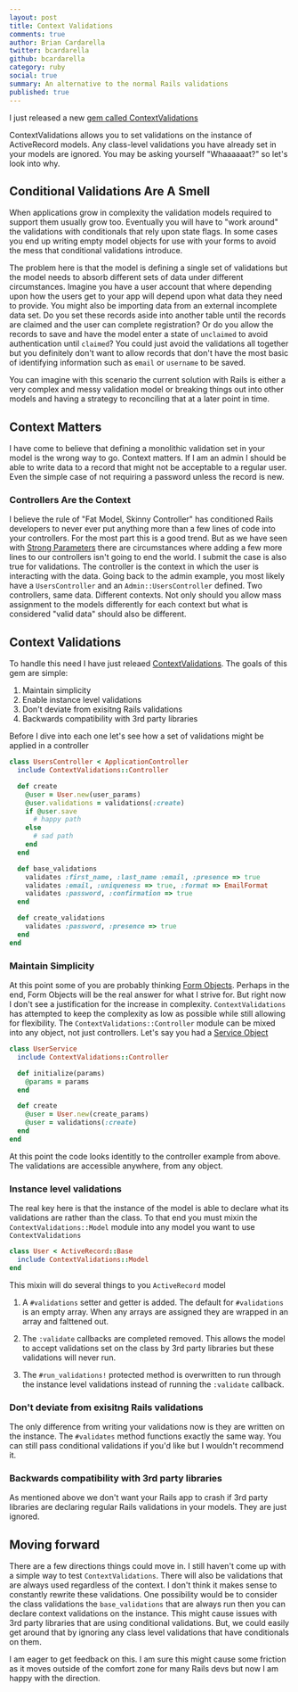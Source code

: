 ```yaml
---
layout: post
title: Context Validations
comments: true
author: Brian Cardarella
twitter: bcardarella
github: bcardarella
category: ruby
social: true
summary: An alternative to the normal Rails validations
published: true
---
```


I just released a new [gem called ContextValidations](https://github.com/dockyard/context_validations)

ContextValidations allows you to set validations on the instance of
ActiveRecord models. Any class-level validations you have already set
in your models are ignored. You may be asking yourself "Whaaaaaat?" so
let's look into why.

## Conditional Validations Are A Smell ##

When applications grow in complexity the validation models required to
support them usually grow too. Eventually you will have to "work around"
the validations with conditionals that rely upon state flags. In some
cases you end up writing empty model objects for use with your forms to
avoid the mess that conditional validations introduce.

The problem here is that the model is defining a single set of
validations but the model needs to absorb different sets of data under
different circumstances. Imagine you have a user account that where
depending upon how the users get to your app will depend upon what data
they need to provide. You might also be importing data from an external
incomplete data set. Do you set these records aside into another table
until the records are claimed and the user can complete registration? Or
do you allow the records to save and have the model enter a state of
`unclaimed` to avoid authentication until `claimed`? You could just
avoid the validations all together but you definitely don't want to
allow records that don't have the most basic of identifying information
such as `email` or `username` to be saved.

You can imagine with this scenario the current solution with Rails is
either a very complex and messy validation model or breaking things out
into other models and having a strategy to reconciling that at a later
point in time.

## Context Matters ##

I have come to believe that defining a monolithic validation set in your
model is the wrong way to go. Context matters. If I am an admin I should
be able to write data to a record that might not be acceptable to a
regular user. Even the simple case of not requiring a password unless
the record is new.

### Controllers Are the Context ###

I believe the rule of "Fat Model, Skinny Controller" has conditioned
Rails developers to never ever put anything more than a few lines of
code into your controllers. For the most part this is a good trend. But
as we have seen with [Strong Parameters](https://github.com/rails/strong_parameters) 
there are circumstances where adding a few more lines to our controllers
isn't going to end the world. I submit the case is also true for
validations. The controller is the context in which the user is
interacting with the data. Going back to the admin example, you most
likely have a `UsersController` and an `Admin::UsersController` defined.
Two controllers, same data. Different contexts. Not only should you
allow mass assignment to the models differently for each context but
what is considered "valid data" should also be different.

## Context Validations ##

To handle this need I have just releaed
[ContextValidations](http://rubygems.org/gems/context_validations).
The goals of this gem are simple:

1. Maintain simplicity
2. Enable instance level validations
3. Don't deviate from exisitng Rails validations
4. Backwards compatibility with 3rd party libraries

Before I dive into each one let's see how a set of validations might be
applied in a controller

```ruby
class UsersController < ApplicationController
  include ContextValidations::Controller

  def create
    @user = User.new(user_params)
    @user.validations = validations(:create)
    if @user.save
      # happy path
    else
      # sad path
    end
  end

  def base_validations
    validates :first_name, :last_name :email, :presence => true
    validates :email, :uniqueness => true, :format => EmailFormat
    validates :password, :confirmation => true
  end

  def create_validations
    validates :password, :presence => true
  end
end
```

### Maintain Simplicity ###

At this point some of you are probably thinking [Form Objects](http://rhnh.net/2012/12/03/form-objects-in-rails).
Perhaps in the end, Form Objects will be the real answer for what I
strive for. But right now I don't see a justification for the increase
in complexity. `ContextValidations` has attempted to keep the complexity
as low as possible while still allowing for flexibility. The
`ContextValidations::Controller` module can be mixed into any object,
not just controllers. Let's say you had a [Service Object](http://stevelorek.com/service-objects.html)

```ruby
class UserService
  include ContextValidations::Controller

  def initialize(params)
    @params = params
  end

  def create
    @user = User.new(create_params)
    @user = validations(:create)
  end
end
```

At this point the code looks identitly to the controller example from
above. The validations are accessible anywhere, from any object.

### Instance level validations ###

The real key here is that the instance of the model is able to declare
what its validations are rather than the class. To that end you must
mixin the `ContextValidations::Model` module into any model you want to
use `ContextValidations`

```ruby
class User < ActiveRecord::Base
  include ContextValidations::Model
end
```

This mixin will do several things to you `ActiveRecord` model

1. A `#validations` setter and getter is added. The default for
`#validations` is an empty array. When any arrays are assigned they are
wrapped in an array and falttened out.

2. The `:validate` callbacks are completed removed. This allows the
model to accept validations set on the class by 3rd party libraries but
these validations will never run.

3. The `#run_validations!` protected method is overwritten to run
through the instance level validations instead of running the
`:validate` callback.

### Don't deviate from exisitng Rails validations ###

The only difference from writing your validations now is they are
written on the instance. The `#validates` method functions exactly the
same way. You can still pass conditional validations if you'd like but I
wouldn't recommend it.

### Backwards compatibility with 3rd party libraries ###

As mentioned above we don't want your Rails app to crash if 3rd party
libraries are declaring regular Rails validations in your models. They
are just ignored.

## Moving forward ##

There are a few directions things could move in. I still haven't come
up with a simple way to test `ContextValidations`. There will also be
validations that are always used regardless of the context. I don't
think it makes sense to constantly rewrite these validations. One
possibility would be to consider the class validations the
`base_validations` that are always run then you can declare context
validations on the instance. This might cause issues with 3rd party
libraries that are using conditional validations. But, we could easily
get around that by ignoring any class level validations that have
conditionals on them.

I am eager to get feedback on this. I am sure this might cause some
friction as it moves outside of the comfort zone for many Rails devs but
now I am happy with the direction.
